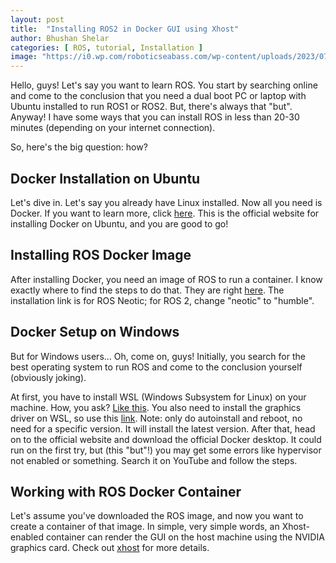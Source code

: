 ```yaml
---
layout: post
title:  "Installing ROS2 in Docker GUI using Xhost"
author: Bhushan Shelar
categories: [ ROS, tutorial, Installation ]
image: "https://i0.wp.com/roboticseabass.com/wp-content/uploads/2023/07/docker_ros2_banner.png?fit=1122%2C519&ssl=1&auto=format&fit=crop&w=750&q=80"
---
```


Hello, guys! Let's say you want to learn ROS. You start by searching online and come to the conclusion that you need a dual boot PC or laptop with Ubuntu installed to run ROS1 or ROS2. But, there's always that "but". Anyway! I have some ways that you can install ROS in less than 20-30 minutes (depending on your internet connection).

So, here's the big question: how?

## Docker Installation on Ubuntu

Let's dive in. Let's say you already have Linux installed. Now all you need is Docker. If you want to learn more, click [here](https://cloudcone.com/docs/article/how-to-install-docker-on-ubuntu-22-04-20-04/). This is the official website for installing Docker on Ubuntu, and you are good to go!

## Installing ROS Docker Image

After installing Docker, you need an image of ROS to run a container. I know exactly where to find the steps to do that. They are right [here](http://wiki.ros.org/docker/Tutorials/Docker). The installation link is for ROS Neotic; for ROS 2, change "neotic" to "humble".

## Docker Setup on Windows

But for Windows users... Oh, come on, guys! Initially, you search for the best operating system to run ROS and come to the conclusion yourself (obviously joking).

At first, you have to install WSL (Windows Subsystem for Linux) on your machine. How, you ask? [Like this](https://www.how2shout.com/how-to/how-to-install-ubuntu-22-04-on-windows-11-or-10-wsl.html). You also need to install the graphics driver on WSL, so use this [link](https://www.linuxcapable.com/install-nvidia-drivers-on-ubuntu-linux/#Section-3-Install-NVIDIA-Drivers-with-Ubuntu-Repository-using-CLI). Note: only do autoinstall and reboot, no need for a specific version. It will install the latest version. After that, head on to the official website and download the official Docker desktop. It could run on the first try, but (this "but"!) you may get some errors like hypervisor not enabled or something. Search it on YouTube and follow the steps.

## Working with ROS Docker Container

Let's assume you've downloaded the ROS image, and now you want to create a container of that image. In simple, very simple words, an Xhost-enabled container can render the GUI on the host machine using the NVIDIA graphics card. Check out [xhost](https://robofoundry.medium.com/trying-out-ros2-humble-hawksbill-using-docker-4490bc88c926) for more details.
